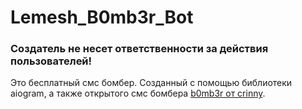 # Lemesh_B0mb3r_Bot

### Создатель не несет ответственности за действия пользователей!

Это бесплатный смс бомбер. Созданный с помощью библиотеки aiogram, а также открытого смс бомбера [b0mb3r от crinny](https://github.com/crinny/b0mb3r).
